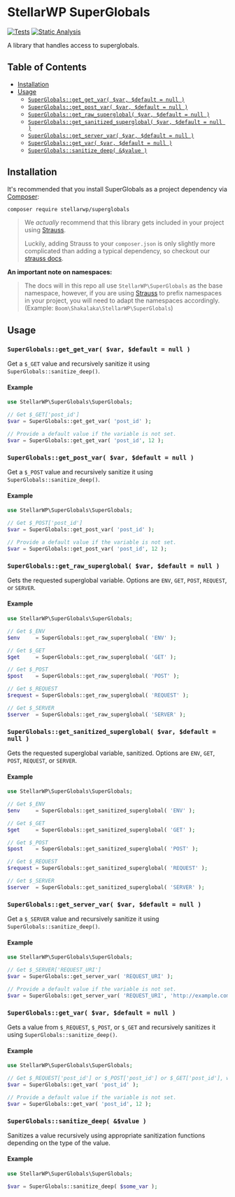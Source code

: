 # StellarWP SuperGlobals

[![Tests](https://github.com/stellarwp/superglobals/workflows/Tests/badge.svg)](https://github.com/stellarwp/superglobals/actions?query=branch%3Amain) [![Static Analysis](https://github.com/stellarwp/superglobals/actions/workflows/static-analysis.yml/badge.svg)](https://github.com/stellarwp/superglobals/actions/workflows/static-analysis.yml)


A library that handles access to superglobals.

## Table of Contents

* [Installation](#installation)
* [Usage](#usage)
  * [`SuperGlobals::get_get_var( $var, $default = null )`](#get_get_var-var-default-null)
  * [`SuperGlobals::get_post_var( $var, $default = null )`](#get_post_var-var-default-null)
  * [`SuperGlobals::get_raw_superglobal( $var, $default = null )`](#get_raw_superglobal-var-default-null)
  * [`SuperGlobals::get_sanitized_superglobal( $var, $default = null )`](#get_sanitized_superglobal-var-default-null)
  * [`SuperGlobals::get_server_var( $var, $default = null )`](#get_server_var-var-default-null)
  * [`SuperGlobals::get_var( $var, $default = null )`](#get_var-var-default-null)
  * [`SuperGlobals::sanitize_deep( &$value )`](#sanitize_deep-value)

## Installation

It's recommended that you install SuperGlobals as a project dependency via [Composer](https://getcomposer.org/):

```bash
composer require stellarwp/superglobals
```

> We _actually_ recommend that this library gets included in your project using [Strauss](https://github.com/BrianHenryIE/strauss).
>
> Luckily, adding Strauss to your `composer.json` is only slightly more complicated than adding a typical dependency, so checkout our [strauss docs](https://github.com/stellarwp/global-docs/blob/main/docs/strauss-setup.md).

**An important note on namespaces:**

> The docs will in this repo all use `StellarWP\SuperGlobals` as the base namespace, however, if you are using [Strauss](#strauss)
> to prefix namespaces in your project, you will need to adapt the namespaces accordingly. (Example: `Boom\Shakalaka\StellarWP\SuperGlobals`)

## Usage

### `SuperGlobals::get_get_var( $var, $default = null )`

Get a `$_GET` value and recursively sanitize it using `SuperGlobals::sanitize_deep()`.

#### Example

```php
use StellarWP\SuperGlobals\SuperGlobals;

// Get $_GET['post_id']
$var = SuperGlobals::get_get_var( 'post_id' );

// Provide a default value if the variable is not set.
$var = SuperGlobals::get_get_var( 'post_id', 12 );
```

### `SuperGlobals::get_post_var( $var, $default = null )`

Get a `$_POST` value and recursively sanitize it using `SuperGlobals::sanitize_deep()`.

#### Example

```php
use StellarWP\SuperGlobals\SuperGlobals;

// Get $_POST['post_id']
$var = SuperGlobals::get_post_var( 'post_id' );

// Provide a default value if the variable is not set.
$var = SuperGlobals::get_post_var( 'post_id', 12 );
```

### `SuperGlobals::get_raw_superglobal( $var, $default = null )`

Gets the requested superglobal variable. Options are `ENV`, `GET`, `POST`, `REQUEST`, or `SERVER`.

#### Example

```php
use StellarWP\SuperGlobals\SuperGlobals;

// Get $_ENV
$env     = SuperGlobals::get_raw_superglobal( 'ENV' );

// Get $_GET
$get     = SuperGlobals::get_raw_superglobal( 'GET' );

// Get $_POST
$post    = SuperGlobals::get_raw_superglobal( 'POST' );

// Get $_REQUEST
$request = SuperGlobals::get_raw_superglobal( 'REQUEST' );

// Get $_SERVER
$server  = SuperGlobals::get_raw_superglobal( 'SERVER' );
```

### `SuperGlobals::get_sanitized_superglobal( $var, $default = null )`

Gets the requested superglobal variable, sanitized. Options are `ENV`, `GET`, `POST`, `REQUEST`, or `SERVER`.

#### Example

```php
use StellarWP\SuperGlobals\SuperGlobals;

// Get $_ENV
$env     = SuperGlobals::get_sanitized_superglobal( 'ENV' );

// Get $_GET
$get     = SuperGlobals::get_sanitized_superglobal( 'GET' );

// Get $_POST
$post    = SuperGlobals::get_sanitized_superglobal( 'POST' );

// Get $_REQUEST
$request = SuperGlobals::get_sanitized_superglobal( 'REQUEST' );

// Get $_SERVER
$server  = SuperGlobals::get_sanitized_superglobal( 'SERVER' );
```

### `SuperGlobals::get_server_var( $var, $default = null )`

Get a `$_SERVER` value and recursively sanitize it using `SuperGlobals::sanitize_deep()`.

#### Example

```php
use StellarWP\SuperGlobals\SuperGlobals;

// Get $_SERVER['REQUEST_URI']
$var = SuperGlobals::get_server_var( 'REQUEST_URI' );

// Provide a default value if the variable is not set.
$var = SuperGlobals::get_server_var( 'REQUEST_URI', 'http://example.com' );
```

### `SuperGlobals::get_var( $var, $default = null )`

Gets a value from `$_REQUEST`, `$_POST`, or `$_GET` and recursively sanitizes it using `SuperGlobals::sanitize_deep()`.

#### Example

```php
use StellarWP\SuperGlobals\SuperGlobals;

// Get $_REQUEST['post_id'] or $_POST['post_id'] or $_GET['post_id'], wherever it lives
$var = SuperGlobals::get_var( 'post_id' );

// Provide a default value if the variable is not set.
$var = SuperGlobals::get_var( 'post_id', 12 );
```

### `SuperGlobals::sanitize_deep( &$value )`

Sanitizes a value recursively using appropriate sanitization functions depending on the type of the value.

#### Example

```php
use StellarWP\SuperGlobals\SuperGlobals;

$var = SuperGlobals::sanitize_deep( $some_var );
```
